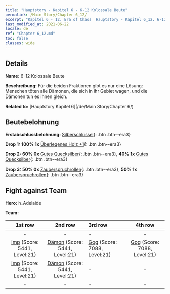 ```yaml
---
title: "Hauptstory - Kapitel 6 - 6-12 Kolossale Beute"
permalink: /Main Story/Chapter 6_12/
excerpt: "Kapitel 6 - 12. Era of Chaos  Hauptstory - Kapitel 6_12. 6-12 Kolossale Beute"
last_modified_at: 2021-06-22
locale: de
ref: "Chapter 6_12.md"
toc: false
classes: wide
---
```


## Details

 **Name:** 6-12 Kolossale Beute

 **Beschreibung:** Für die beiden Fraktionen gibt es nur eine Lösung: Menschen töten alle Dämonen, die sich in ihr Gebiet wagen, und die Dämonen tun es ihnen gleich.

 **Related to:** [Hauptstory Kapitel 6](/de/Main Story/Chapter 6/)

## Beutebelohnung

 **Erstabschlussbelohnung:** [Silberschlüssel](/ItemsDE/con_693/){: .btn .btn--era3}

 **Drop 1:** **100% 1x** [Überlegenes Holz +1](/ItemsDE/mat_20/){: .btn .btn--era3}

 **Drop 2:** **60% 0x** [Gutes Quecksilber](/ItemsDE/mat_14/){: .btn .btn--era3}, **40% 1x** [Gutes Quecksilber](/ItemsDE/mat_14/){: .btn .btn--era3}

 **Drop 3:** **50% 0x** [Zauberspruchrollen](/ItemsDE/con_694/){: .btn .btn--era3}, **50% 1x** [Zauberspruchrollen](/ItemsDE/con_694/){: .btn .btn--era3}


## Fight against Team
 **Hero:** h_Adelaide

 **Team:**


  | 1st row | 2nd row | 3rd row | 4th row |
  |:----:|:----:|:----|:----:|
  | - | - | - | - |
  | [Imp](/de/units/Imp/) (Score: 5441, Level:21)  | [Dämon](/de/units/Demon/) (Score: 5441, Level:21)  | [Gog](/de/units/Gog/) (Score: 7088, Level:21)  | [Gog](/de/units/Gog/) (Score: 7088, Level:21)  |
  | [Imp](/de/units/Imp/) (Score: 5441, Level:21)  | [Dämon](/de/units/Demon/) (Score: 5441, Level:21)  | - | - |
  | - | - | - | - |


